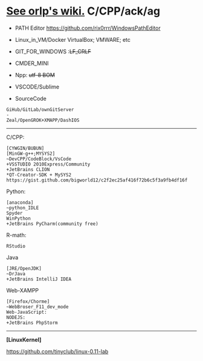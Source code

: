 #  [See orlp's wiki.](https://github.com/orlp/dev-on-windows/wiki)  C/CPP/ack/ag


- PATH Editor
  https://github.com/rix0rrr/WindowsPathEditor

- Linux_in_VM/Docker
  VirtualBox;
  VMWARE;
  etc
- GIT_FOR_WINDOWS :~~LF_CRLF~~
- CMDER_MINI
- Npp: ~~utf-8 BOM~~
- VSCODE/Sublime
- SourceCode
```
GiHub/GitLab/ownGitServer
- 
Zeal/OpenGROK+XMAPP/DashIOS
```
--------------------------------


C/CPP:
```
[CYWGIN/BUBUN]
[MinGW-g++;MYSYS2]
~DevCPP/CodeBlock/VsCode
+VSSTUDIO 2010Express/Community
+JetBrains CLION
*QT-Creator-SDK + MySYS2 https://gist.github.com/bigworld12/c2f2ec25af416f72b6c5f3a9fb4df16f
```
Python:
```
[anaconda]
~python_IDLE
Spyder
WinPython
+JetBrains PyCharm(community free)
```
R-math:
```
RStudio
```

Java
```
[JRE/OpenJDK]
~DrJava
+JetBrains IntelliJ IDEA
```

Web-XAMPP
```
[Firefox/Chorme]
~WebBroser_F11_dev_mode
Web-JavaScript: 
NODEJS:
+JetBrains PhpStorm
```
----------------------------------

**[LinuxKernel]**

https://github.com/tinyclub/linux-0.11-lab
